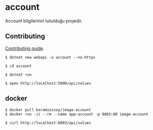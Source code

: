 # account


Account bilgilerinin tutulduğu projedir.

## Contributing

[Contributing guide](CONTRIBUTING.md).

```
$ dotnet new webapi -o account --no-https
```

```
$ cd account 

$ dotnet run 

$ open http://localhost:5000/api/values
```

## docker 

```
$ docker pull keramiozsoy/image-account
$ docker run -it --rm --name app-account -p 8003:80 image-account

$ curl http://localhost:8003/api/values

```
